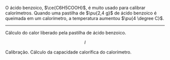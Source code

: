 O ácido benzoico, $\ce{C6H5COOH}$, é muito usado para calibrar calorímetros. Quando uma pastilha de $\pu{2,4 g}$ de ácido benzoico é queimada em um calorímetro, a temperatura aumentou $\pu{4 \degree C}$. 



---

Cálculo do calor liberado pela pastilha de ácido benzoico.

$$
    l
$$

Calibração. Cálculo da capacidade calorífica do calorímetro.